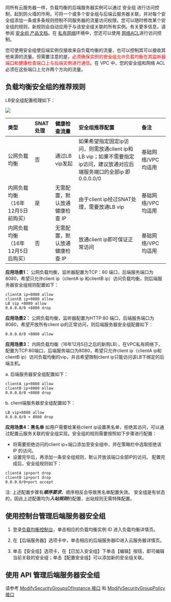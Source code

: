 同所有云服务器一样，负载均衡的后端服务器实例可以通过 安全组 进行访问控制，起到防火墙的作用。可将一个或多个安全组与后端云服务器关联，并对每个安全组添加一条或多条规则控制不同服务器的流量访问权限。您可以随时修改某个安全组的规则，新规则会自动应用于与该安全组关联的所有实例。有关更多信息，请参阅 [安全组 产品文档](/doc/product/213/5221)。在 [私有网络](/doc/product/213/5227)环境中，您还可以使用 [网络ACL](/doc/product/215/5132)进行访问控制。
 
您可使用安全组使后端实例仅接收来自负载均衡的流量，也可以控制其可以接收其他来源的流量。但需要注意的是，<font color="red">必须确保实例的安全组允许负载均衡在其监听器端口和健康检查端口上与后端实例进行通信</font>。在 VPC 中，您的安全组和网络 ACL 必须在这些端口上允许两个方向的流量。

## 负载均衡安全组的推荐规则
LB安全组配置梳理如下：

![](https://mc.qcloudimg.com/static/img/3a6b17d397868d9f1de9e02eae38dccb/image.png)

|类型|SNAT处理|健康检查流量| 安全组推荐配置|备注|
| :-------- | :--------| :----- |:---- |:---- |
| 公网负载均衡 | 否| 通过LB vip发起 | 如果希望指定固定ip访问，则需放通client ip和LB vip；如果不需要指定ip访问，建议放通对应后端服务端口的全部ip 即0.0.0.0/0 |  基础网络/VPC均适用 |
| 内网负载均衡（16年12月5日前购买）| 是 | 无需配置，默认放通健康检查 IP | 由于client ip经过SNAT处理，需要放通LB vip |基础网络/VPC均适用 |
| 内网负载均衡（16年12月5日后购买）| 否 | 无需配置，默认放通健康检查 IP | 放通client ip即可保证正常访问 |基础网络/VPC均适用 |

**应用场景1：**
公网负载均衡，监听器配置为TCP：80 端口，后端服务端口为8080，希望只允许client ip（clientA ip 和clientB ip）访问负载均衡，则后端服务器安全组规则配置如下：
```
clientA ip+8080 allow
clientB ip+8080 allow
LB vip +8080 allow
0.0.0.0/0 +8080 drop
```

**应用场景2：**
公网负载均衡，监听器配置为HTTP:80 端口，后端服务端口为8080，希望开放所有client ip的正常访问，则后端服务器安全组配置如下：
```
0.0.0.0/0 +8080 allow
```

**应用场景3：**
内网负载均衡（16年12月5日之后的新购LB），在VPC私有网络下，配置为TCP:80端口，后端服务端口为8080，希望只允许client ip（clientA ip和clientB ip）访问负载均衡的vip，并且希望限制client ip只能访问该LB下绑定的后端主机。

a. 后端服务器安全组配置如下：
```
clientA ip+8080 allow
clientB ip+8080 allow
0.0.0.0/0 +8080 drop
```
b. client端服务器安全组配置如下：
```
LB vip+8080 allow
0.0.0.0/0 + 8080 drop
```
**应用场景4：黑名单**
如用户需要给某些client ip设置黑名单，拒绝其访问，可以通过配置云服务关联的安全组实现。安全组的规则需要按照如下步骤进行配置：
- 将需要拒绝访问的client ip+端口添加至安全组中，并在策略栏中选取拒绝该 IP 的访问。
- 设置完毕后，再添加一条安全组规则，默认开放该端口全部IP的访问。
配置完成后，安全组规则如下：
```
clientA ip+port drop
clientB ip+port drop
0.0.0.0/0+port accept
```
注:
上述配置步骤有***顺序要求***，顺序相反会导致黑名单配置失效。
安全组是有状态的，因此上述配置均为***入站规则***的配置，出站规则无需特殊配置。

## 使用控制台管理后端服务器安全组
1) 登录[负载均衡控制台](https://console.cloud.tencent.com/loadbalance)，单击相应的负载均衡实例 ID 进入负载均衡详情页。

2) 在【后端服务器】选项卡中，单击相应的后端服务器ID进入云服务器详情页。

3) 单击【安全组】选项卡，在【已加入安全组】下单击【编辑】按钮，即可编辑当前关联的安全组；单击【配置安全组】可以添加新的安全组关联。

## 使用 API 管理后端服务器安全组
请参考 [ModifySecurityGroupsOfInstance 接口](https://cloud.tencent.com/doc/api/229/1367) 和 [ModifySecurityGroupPolicy 接口](https://cloud.tencent.com/doc/api/229/1365)

